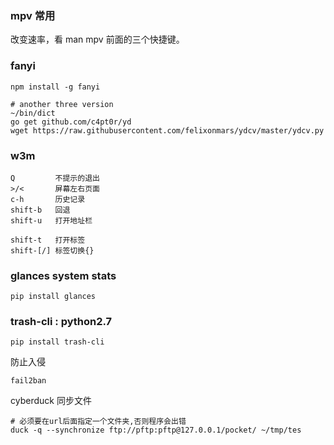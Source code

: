 ### mpv 常用
改变速率，看 man mpv 前面的三个快捷键。

### fanyi
```
npm install -g fanyi

# another three version
~/bin/dict
go get github.com/c4pt0r/yd
wget https://raw.githubusercontent.com/felixonmars/ydcv/master/ydcv.py
```


### w3m
```
Q         不提示的退出
>/<       屏幕左右页面
c-h       历史记录
shift-b   回退
shift-u   打开地址栏

shift-t   打开标签
shift-[/] 标签切换{}
```

### glances system stats
```
pip install glances
```

### trash-cli : python2.7
```
pip install trash-cli
```

防止入侵
```
fail2ban
```

cyberduck 同步文件
```
# 必须要在url后面指定一个文件夹,否则程序会出错
duck -q --synchronize ftp://pftp:pftp@127.0.0.1/pocket/ ~/tmp/tes
```

